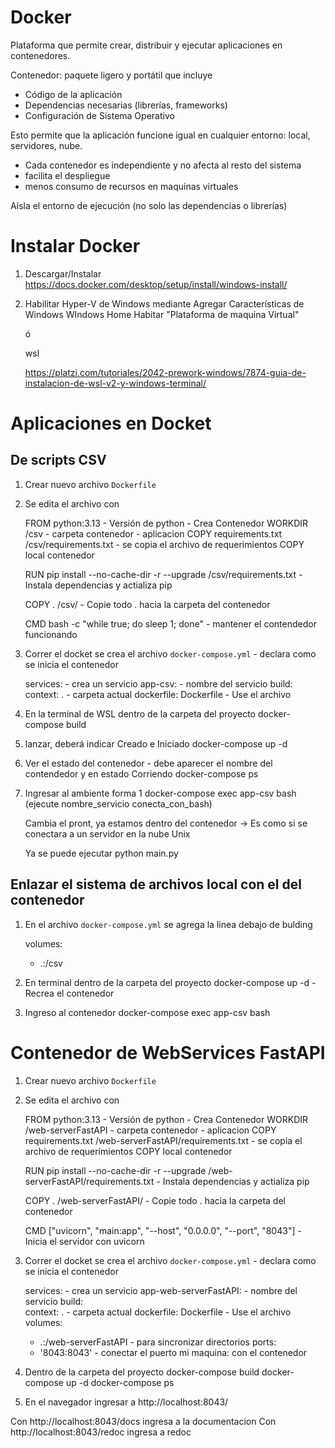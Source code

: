 # Docker

Plataforma que permite crear, distribuir y ejecutar aplicaciones en contenedores.

Contenedor: paquete ligero y portátil que incluye
- Código de la aplicación
- Dependencias necesarias (librerías, frameworks)
- Configuración de Sistema Operativo

Esto permite que la aplicación funcione igual en cualquier entorno: local, servidores, nube.

- Cada contenedor es independiente y no afecta al resto del sistema
- facilita el despliegue
- menos consumo de recursos en maquinas virtuales

Aísla el entorno de ejecución (no solo las dependencias o librerías)



# Instalar Docker

1. Descargar/Instalar https://docs.docker.com/desktop/setup/install/windows-install/


2. Habilitar Hyper-V de Windows mediante Agregar Características de Windows
   WIndows Home Habitar "Plataforma de maquina Virtual"

   ó

   wsl

   https://platzi.com/tutoriales/2042-prework-windows/7874-guia-de-instalacion-de-wsl-v2-y-windows-terminal/
    


# Aplicaciones en Docket

## De scripts CSV

1. Crear nuevo archivo `Dockerfile`
2. Se edita el archivo con

   FROM python:3.13              - Versión de python - Crea Contenedor
   WORKDIR /csv                  - carpeta contenedor - aplicacion
   COPY requirements.txt /csv/requirements.txt    - se copia el archivo de requerimientos COPY local contenedor

   RUN pip install --no-cache-dir -r --upgrade /csv/requirements.txt   - Instala dependencias y actializa pip

   COPY . /csv/    - Copie todo . hacia la carpeta del contenedor

   CMD bash -c "while true; do sleep 1; done"     - mantener el contendedor funcionando

3. Correr el docket se crea el archivo `docker-compose.yml` - declara como se inicia el contenedor

   services:   - crea un servicio
   app-csv:    - nombre del servicio
      build:   
         context: . - carpeta actual 
         dockerfile: Dockerfile  - Use el archivo

4. En la terminal de WSL dentro de la carpeta del proyecto
   docker-compose build

5. lanzar, deberá indicar Creado e Iniciado
   docker-compose up -d

6. Ver el estado del contenedor - debe aparecer el nombre del contendedor y en estado Corriendo
   docker-compose ps

7. Ingresar al ambiente forma 1
   docker-compose exec app-csv bash  (ejecute nombre_servicio conecta_con_bash)

   Cambia el pront, ya estamos dentro del contenedor -> Es como si se conectara a un servidor en la nube  Unix

   Ya se puede ejecutar python main.py


## Enlazar el sistema de archivos local con el del contenedor

1. En el archivo `docker-compose.yml` se agrega la linea debajo de bulding

   volumes:
      - .:/csv

2. En terminal dentro de la carpeta del proyecto
   docker-compose  up -d  - Recrea el contenedor

3. Ingreso al contenedor
   docker-compose exec app-csv bash


# Contenedor de WebServices FastAPI

1. Crear nuevo archivo `Dockerfile`
2. Se edita el archivo con

   FROM python:3.13              - Versión de python - Crea Contenedor
   WORKDIR /web-serverFastAPI                  - carpeta contenedor - aplicacion
   COPY requirements.txt /web-serverFastAPI/requirements.txt    - se copia el archivo de requerimientos COPY local contenedor

   RUN pip install --no-cache-dir -r --upgrade /web-serverFastAPI/requirements.txt   - Instala dependencias y actializa pip

   COPY . /web-serverFastAPI/    - Copie todo . hacia la carpeta del contenedor

   CMD ["uvicorn", "main:app", "--host", "0.0.0.0", "--port", "8043"]     - Inicia el servidor con uvicorn

3. Correr el docket se crea el archivo `docker-compose.yml` - declara como se inicia el contenedor

   services:   - crea un servicio
   app-web-serverFastAPI:    - nombre del servicio
      build:   
         context: . - carpeta actual 
         dockerfile: Dockerfile  - Use el archivo
      volumes:
      - .:/web-serverFastAPI   - para sincronizar directorios
      ports:
      - '8043:8043'  - conectar el puerto mi maquina: con el contenedor

4. Dentro de la carpeta del proyecto 
   docker-compose build
   docker-compose up -d
   docker-compose ps

5. En el navegador ingresar a http://localhost:8043/


Con http://localhost:8043/docs ingresa a la documentacion
Con http://localhost:8043/redoc ingresa a redoc


